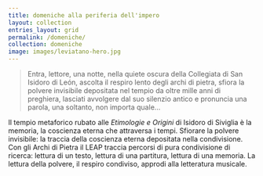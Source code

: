 ```yaml
---
title: domeniche alla periferia dell'impero
layout: collection
entries_layout: grid
permalink: /domeniche/
collection: domeniche
image: images/leviatano-hero.jpg
---
```


> Entra, lettore, una notte, nella quiete oscura della Collegiata di San Isidoro
di León, ascolta il respiro lento degli archi di pietra, sfiora la polvere
invisibile depositata nel tempio da oltre mille anni di preghiera, lasciati
avvolgere dal suo silenzio antico e pronuncia una parola, una soltanto, non
importa quale…

Il tempio metaforico rubato alle _Etimologie e Origini_ di Isidoro di Siviglia è
la memoria, la coscienza eterna che attraversa i tempi. Sfiorare la polvere
invisibile: la traccia della coscienza eterna depositata nella condivisione.
Con gli Archi di Pietra il LEAP traccia percorsi di pura condivisione di ricerca:
lettura di un testo, lettura di una partitura, lettura di una memoria. La lettura
della polvere, il respiro condiviso, approdi alla letteratura musicale.
